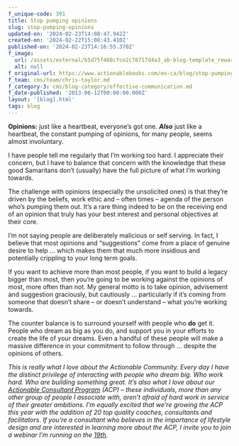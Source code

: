 ```yaml
---
f_unique-code: 391
title: Stop pumping opinions
slug: stop-pumping-opinions
updated-on: '2024-02-23T14:08:47.942Z'
created-on: '2024-02-22T15:08:43.410Z'
published-on: '2024-02-23T14:16:55.370Z'
f_image:
  url: /assets/external/65d75f468cfce2c76717d4a3_ab-blog-template_reward.jpeg
  alt: null
f_original-url: https://www.actionablebooks.com/en-ca/blog/stop-pumping-opinions/
f_team: cms/team/chris-taylor.md
f_category-3: cms/blog-category/effective-communication.md
f_date-published: '2013-06-12T00:00:00.000Z'
layout: '[blog].html'
tags: blog
---
```


**Opinions:** just like a heartbeat, everyone’s got one. **_Also_** just like a heartbeat, the constant pumping of opinions, for many people, seems almost involuntary.

I have people tell me regularly that I’m working too hard. I appreciate their concern, but I have to balance that concern with the knowledge that these good Samaritans don’t (usually) have the full picture of what I’m working towards.

The challenge with opinions (especially the unsolicited ones) is that they’re driven by the beliefs, work ethic and – often times – agenda of the person who’s pumping them out. It’s a rare thing indeed to be on the receiving end of an opinion that truly has your best interest and personal objectives at their core.

I’m not saying people are deliberately malicious or self serving. In fact, I believe that most opinions and “suggestions” come from a place of genuine desire to help … which makes them that much more insidious and potentially crippling to your long term goals.

If you want to achieve more than most people, if you want to build a legacy bigger than most, then you’re going to be working against the opinions of most, more often than not. My general motto is to take opinion, advisement and suggestion graciously, but cautiously … particularly if it’s coming from someone that doesn’t share – or doesn’t understand – what you’re working towards.

The counter balance is to surround yourself with people who **do** get it. People who dream as big as you do, and support you in your efforts to create the life of your dreams. Even a handful of these people will make a massive difference in your commitment to follow through … despite the opinions of others.

_This is really what I love about the Actionable Community. Every day I_ _have the distinct privilege of interacting with people who dream big. Who work hard. Who are building something great. It’s also what I love about our_ [_Actionable Consultant Program_](https://www.actionablebooks.com/consultants) _(ACP) – these individuals, more than any other group of people I associate with, aren’t afraid of hard work in service of their greater ambitions. I’m equally excited that we’re growing the ACP this year with the addition of 20 top quality coaches, consultants and facilitators. If you’re a consultant who believes in the importance of lifestyle design and are interested in learning more about the ACP, I invite you to join a webinar I’m running on the_ [_19th_](https://actionable.webex.com/mw0307l/mywebex/default.do?nomenu=true&siteurl=actionable&service=6&rnd=0.9199775424396734&main_url=https%3A%2F%2Factionable.webex.com%2Fec0606l%2Feventcenter%2Fevent%2FeventAction.do%3FtheAction%3Ddetail%26confViewID%3D1091670658%26%26%26%26siteurl%3Dactionable)_._
